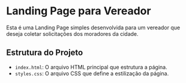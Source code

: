 # Landing Page para Vereador

Esta é uma Landing Page simples desenvolvida para um vereador que deseja coletar solicitações dos moradores da cidade.

## Estrutura do Projeto

- `index.html`: O arquivo HTML principal que estrutura a página.
- `styles.css`: O arquivo CSS que define a estilização da página.

 
